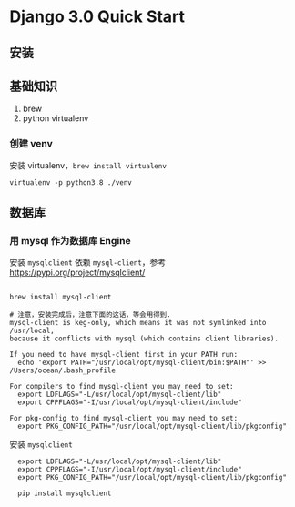 # Django 3.0 Quick Start

## 安装

## 基础知识

1. brew
1. python virtualenv

### 创建 venv

安装 virtualenv，`brew install virtualenv`

``` shell
virtualenv -p python3.8 ./venv
```

## 数据库

### 用 mysql 作为数据库 Engine

安装 `mysqlclient` 依赖 `mysql-client`，参考 https://pypi.org/project/mysqlclient/

``` shell

brew install mysql-client

# 注意，安装完成后，注意下面的这话，等会用得到.
mysql-client is keg-only, which means it was not symlinked into /usr/local,
because it conflicts with mysql (which contains client libraries).

If you need to have mysql-client first in your PATH run:
  echo 'export PATH="/usr/local/opt/mysql-client/bin:$PATH"' >> /Users/ocean/.bash_profile

For compilers to find mysql-client you may need to set:
  export LDFLAGS="-L/usr/local/opt/mysql-client/lib"
  export CPPFLAGS="-I/usr/local/opt/mysql-client/include"

For pkg-config to find mysql-client you may need to set:
  export PKG_CONFIG_PATH="/usr/local/opt/mysql-client/lib/pkgconfig"
```

安装 `mysqlclient`

``` shell
  export LDFLAGS="-L/usr/local/opt/mysql-client/lib"
  export CPPFLAGS="-I/usr/local/opt/mysql-client/include"
  export PKG_CONFIG_PATH="/usr/local/opt/mysql-client/lib/pkgconfig"
  
  pip install mysqlclient
```
